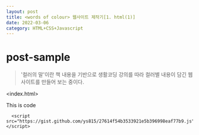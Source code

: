 ```yaml
---
layout: post
title: <words of colour> 웹사이트 제작기[1. html(1)]
date: 2022-03-06 
category: HTML+CSS+Javascript
---
```

# post-sample
  
> '컬러의 말'이란 책 내용을 기반으로 생활코딩 강의를 따라 컬러별 내용이 담긴 웹사이트를 만들어 보는 중이다.


<index.html>

This is code
```
  <script src="https://gist.github.com/ys815/27614f54b3533921e5b396998eaf77b9.js"></script>
```

